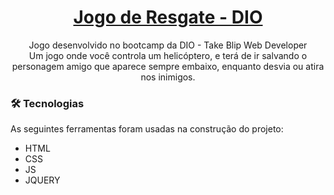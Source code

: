 <h1 align="center">
    <a href="">Jogo de Resgate - DIO</a>
</h1>
<p align="center" text-align="justify">Jogo desenvolvido no bootcamp da DIO - Take Blip Web Developer<br> Um jogo onde você controla um helicóptero, e terá de ir salvando o personagem amigo que aparece 
sempre embaixo, enquanto desvia ou atira nos inimigos.</p>

### 🛠 Tecnologias

As seguintes ferramentas foram usadas na construção do projeto:

- HTML
- CSS
- JS
- JQUERY

